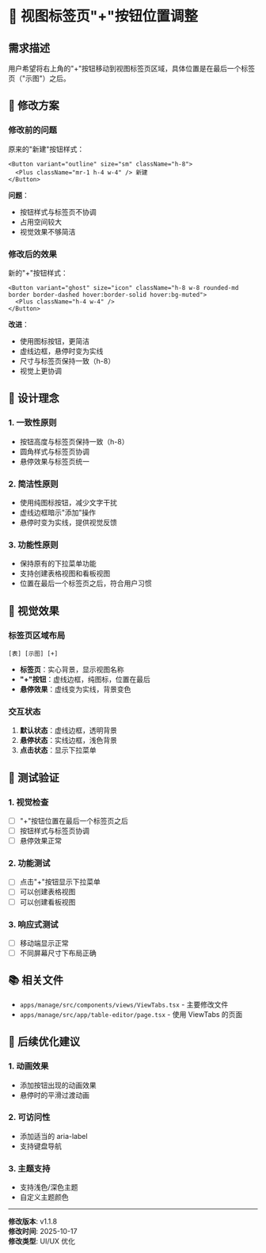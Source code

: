 # 🎨 视图标签页"+"按钮位置调整

## 需求描述

用户希望将右上角的"+"按钮移动到视图标签页区域，具体位置是在最后一个标签页（"示图"）之后。

## 🔧 修改方案

### 修改前的问题

原来的"新建"按钮样式：
```tsx
<Button variant="outline" size="sm" className="h-8">
  <Plus className="mr-1 h-4 w-4" /> 新建
</Button>
```

**问题**：
- 按钮样式与标签页不协调
- 占用空间较大
- 视觉效果不够简洁

### 修改后的效果

新的"+"按钮样式：
```tsx
<Button variant="ghost" size="icon" className="h-8 w-8 rounded-md border border-dashed hover:border-solid hover:bg-muted">
  <Plus className="h-4 w-4" />
</Button>
```

**改进**：
- 使用图标按钮，更简洁
- 虚线边框，悬停时变为实线
- 尺寸与标签页保持一致（h-8）
- 视觉上更协调

## 🎯 设计理念

### 1. 一致性原则
- 按钮高度与标签页保持一致（h-8）
- 圆角样式与标签页协调
- 悬停效果与标签页统一

### 2. 简洁性原则
- 使用纯图标按钮，减少文字干扰
- 虚线边框暗示"添加"操作
- 悬停时变为实线，提供视觉反馈

### 3. 功能性原则
- 保持原有的下拉菜单功能
- 支持创建表格视图和看板视图
- 位置在最后一个标签页之后，符合用户习惯

## 📱 视觉效果

### 标签页区域布局
```
[表] [示图] [+] 
```

- **标签页**：实心背景，显示视图名称
- **"+"按钮**：虚线边框，纯图标，位置在最后
- **悬停效果**：虚线变为实线，背景变色

### 交互状态
1. **默认状态**：虚线边框，透明背景
2. **悬停状态**：实线边框，浅色背景
3. **点击状态**：显示下拉菜单

## 🧪 测试验证

### 1. 视觉检查
- [ ] "+"按钮位置在最后一个标签页之后
- [ ] 按钮样式与标签页协调
- [ ] 悬停效果正常

### 2. 功能测试
- [ ] 点击"+"按钮显示下拉菜单
- [ ] 可以创建表格视图
- [ ] 可以创建看板视图

### 3. 响应式测试
- [ ] 移动端显示正常
- [ ] 不同屏幕尺寸下布局正确

## 📚 相关文件

- `apps/manage/src/components/views/ViewTabs.tsx` - 主要修改文件
- `apps/manage/src/app/table-editor/page.tsx` - 使用 ViewTabs 的页面

## 🔄 后续优化建议

### 1. 动画效果
- 添加按钮出现的动画效果
- 悬停时的平滑过渡动画

### 2. 可访问性
- 添加适当的 aria-label
- 支持键盘导航

### 3. 主题支持
- 支持浅色/深色主题
- 自定义主题颜色

---

**修改版本**: v1.1.8  
**修改时间**: 2025-10-17  
**修改类型**: UI/UX 优化

